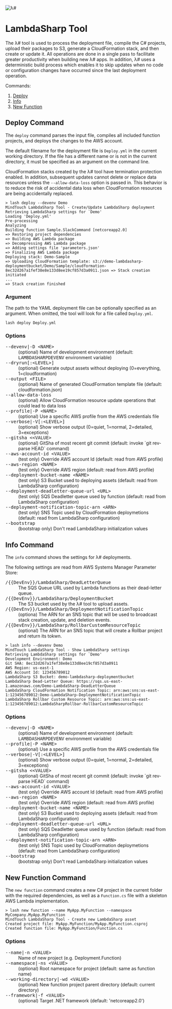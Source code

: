 ![λ#](../../Docs/LambdaSharp_v2_small.png)

# LambdaSharp Tool

The λ# tool is used to process the deployment file, compile the C# projects, upload their packages to S3, generate a CloudFormation stack, and then create or update it. All operations are done in a single pass to facilitate greater productivity when building new λ# apps. In addition, λ# uses a deterministic build process which enables it to skip updates when no code or configuration changes have occurred since the last deployment operation.

Commands:

1. [Deploy](#deploy-command)
1. [Info](#info-command)
1. [New Function](#new-function-command)

## Deploy Command

The `deploy` command parses the input file, compiles all included function projects, and deploys the changes to the AWS account.

The default filename for the deployment file is `Deploy.yml` in the current working directory. If the file has a different name or is not in the current directory, it must be specified as an argument on the command line.

CloudFormation stacks created by the λ# tool have termination protection enabled. In addition, subsequent updates cannot delete or replace data resources unless the `--allow-data-loss` option is passed in. This behavior is to reduce the risk of accidental data loss when CloudFormation resources are being accidentally replaced.

```
> lash deploy --devenv Demo
MindTouch LambdaSharp Tool - Create/Update LambdaSharp deployment
Retrieving LambdaSharp settings for `Demo'
Loading 'Deploy.yml'
Pre-processing
Analyzing
Building function Sample.SlackCommand [netcoreapp2.0]
=> Restoring project dependencies
=> Building AWS Lambda package
=> Decompressing AWS Lambda package
=> Adding settings file 'parameters.json'
=> Finalizing AWS Lambda package
Deploying stack: Demo-Sample
=> Uploading CloudFormation template: s3://demo-lambdasharp-deploymentbucket/Demo/Sample/cloudformation-8ec32d267a1fef38e8e133d8ee19cf857d3a0911.json => Stack creation initiated
...
=> Stack creation finished
```

### Argument

The path to the YAML deployment file can be optionally specified as an argument. When omitted, the tool will look for a file called `Deploy.yml`.

```
lash deploy Deploy.yml
```

### Options

<dl>
<dt><tt>--devenv|-D &lt;NAME&gt;</tt></dt>
<dd>(optional) Name of development environment (default: <tt>LAMBDASHARPDEVENV</tt> environment variable)</dd>
<dt><tt>--dryrun[:&lt;LEVEL&gt;]</tt></dt>
<dd>(optional) Generate output assets without deploying (0=everything, 1=cloudformation)</dd>
<dt><tt>--output &lt;FILE&gt;</tt></dt>
<dd>(optional) Name of generated CloudFormation template file (default: cloudformation.json)</dd>
<dt><tt>--allow-data-loss</tt></dt>
<dd>(optional) Allow CloudFormation resource update operations that could lead to data loss</dd>
<dt><tt>--profile|-P &lt;NAME&gt;</tt></dt>
<dd>(optional) Use a specific AWS profile from the AWS credentials file</dd>
<dt><tt>--verbose|-V[:&lt;LEVEL&gt;]</tt></dt>
<dd>(optional) Show verbose output (0=quiet, 1=normal, 2=detailed, 3=exceptions)</dd>
<dt><tt>--gitsha <&lt;VALUE&gt;</tt></dt>
<dd>(optional) GitSha of most recent git commit (default: invoke `git rev-parse HEAD` command)</dd>
<dt><tt>--aws-account-id &lt;VALUE&gt;</tt></dt>
<dd>(test only) Override AWS account Id (default: read from AWS profile)</dd>
<dt><tt>--aws-region &lt;NAME&gt;</tt></dt>
<dd>(test only) Override AWS region (default: read from AWS profile)</dd>
<dt><tt>--deployment-bucket-name &lt;NAME&gt;</tt></dt>
<dd>(test only) S3 Bucket used to deploying assets (default: read from LambdaSharp configuration)</dd>
<dt><tt>--deployment-deadletter-queue-url &lt;URL&gt;</tt></dt>
<dd>(test only) SQS Deadletter queue used by function (default: read from LambdaSharp configuration)</dd>
<dt><tt>--deployment-notification-topic-arn &lt;ARN&gt;</tt></dt>
<dd>(test only) SNS Topic used by CloudFormation deploymetions (default: read from LambdaSharp configuration)</dd>
<dt><tt>--bootstrap</tt></dt>
<dd>(bootstrap only) Don't read LambdaSharp initialization values</dd>
</dl>

## Info Command

The `info` command shows the settings for λ# deployments.

The following settings are read from AWS Systems Manager Parameter Store:
<dl>
<dt><tt>/{{DevEnv}}/LambdaSharp/DeadLetterQueue</tt></dt>
<dd>The SQS Queue URL used by Lambda functions as their dead-letter queue.</dd>
<dt><tt>/{{DevEnv}}/LambdaSharp/DeploymentBucket</tt></dt>
<dd>The S3 bucket used by the λ# tool to upload assets.</dd>
<dt><tt>/{{DevEnv}}/LambdaSharp/DeploymentNotificationTopic</tt></dt>
<dd>(optiona) The ARN for an SNS topic that will be used to broadcast stack creation, update, and deletion events.</dd>
<dt><tt>/{{DevEnv}}/LambdaSharp/RollbarCustomResourceTopic</tt></dt>
<dd>(optional) The ARN for an SNS topic that will create a Rollbar project and return its tokwn.</dd>
</dl>


```
> lash info --devenv Demo
MindTouch LambdaSharp Tool - Show LambdaSharp settings
Retrieving LambdaSharp settings for `Demo'
Development Environment: Demo
Git SHA: 8ec32d267a1fef38e8e133d8ee19cf857d3a0911
AWS Region: us-east-1
AWS Account Id: 123456789012
LambdaSharp S3 Bucket: demo-lambdasharp-deploymentbucket
LambdaSharp Dead-Letter Queue: https://sqs.us-east-1.amazonaws.com/Demo-LambdaSharp-DeadLetterQueue
LambdaSharp CloudFormation Notification Topic: arn:aws:sns:us-east-1:123456789012:Demo-LambdaSharp-DeploymentNotificationTopic
LambdaSharp Rollbar Custom Resource Topic: arn:aws:sns:us-east-1:123456789012:LambdaSharpRollbar-RollbarCustomResourceTopic
```

### Options

<dl>
<dt><tt>--devenv|-D &lt;NAME&gt;</tt></dt>
<dd>(optional) Name of development environment (default: <tt>LAMBDASHARPDEVENV</tt> environment variable)</dd>
<dt><tt>--profile|-P &lt;NAME&gt;</tt></dt>
<dd>(optional) Use a specific AWS profile from the AWS credentials file</dd>
<dt><tt>--verbose|-V[:&lt;LEVEL&gt;]</tt></dt>
<dd>(optional) Show verbose output (0=quiet, 1=normal, 2=detailed, 3=exceptions)</dd>
<dt><tt>--gitsha <&lt;VALUE&gt;</tt></dt>
<dd>(optional) GitSha of most recent git commit (default: invoke `git rev-parse HEAD` command)</dd>
<dt><tt>--aws-account-id &lt;VALUE&gt;</tt></dt>
<dd>(test only) Override AWS account Id (default: read from AWS profile)</dd>
<dt><tt>--aws-region &lt;NAME&gt;</tt></dt>
<dd>(test only) Override AWS region (default: read from AWS profile)</dd>
<dt><tt>--deployment-bucket-name &lt;NAME&gt;</tt></dt>
<dd>(test only) S3 Bucket used to deploying assets (default: read from LambdaSharp configuration)</dd>
<dt><tt>--deployment-deadletter-queue-url &lt;URL&gt;</tt></dt>
<dd>(test only) SQS Deadletter queue used by function (default: read from LambdaSharp configuration)</dd>
<dt><tt>--deployment-notification-topic-arn &lt;ARN&gt;</tt></dt>
<dd>(test only) SNS Topic used by CloudFormation deploymetions (default: read from LambdaSharp configuration)</dd>
<dt><tt>--bootstrap</tt></dt>
<dd>(bootstrap only) Don't read LambdaSharp initialization values</dd>
</dl>

## New Function Command

The `new function` command creates a new C# project in the current folder with the required dependencies, as well as a `Function.cs` file with a skeleton AWS Lambda implementation.

```
> lash new function --name MyApp.MyFunction --namespace MyCompany.MyApp.MyFunction
MindTouch LambdaSharp Tool - Create new LambdaSharp asset
Created project file: MyApp.MyFunction/MyApp.MyFunction.csproj
Created function file: MyApp.MyFunction/Function.cs
```

### Options

<dl>
<dt><tt>--name|-n &lt;VALUE&gt;</tt></dt>
<dd>Name of new project (e.g. Deployment.Function)</dd>
<dt><tt>--namespace|-ns &lt;VALUE&gt;</tt></dt>
<dd>(optional) Root namespace for project (default: same as function name)</dd>
<dt><tt>--working-directory|-wd &lt;VALUE&gt;</tt></dt>
<dd>(optional) New function project parent directory (default: current directory)</dd>
<dt><tt>--framework|-f &lt;VALUE&gt;</tt></dt>
<dd>(optional) Target .NET framework (default: 'netcoreapp2.0')</dd>
</dl>
